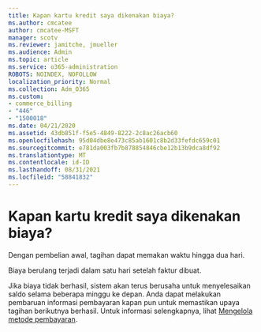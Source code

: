 ```yaml
---
title: Kapan kartu kredit saya dikenakan biaya?
ms.author: cmcatee
author: cmcatee-MSFT
manager: scotv
ms.reviewer: jamitche, jmueller
ms.audience: Admin
ms.topic: article
ms.service: o365-administration
ROBOTS: NOINDEX, NOFOLLOW
localization_priority: Normal
ms.collection: Adm_O365
ms.custom:
- commerce_billing
- "446"
- "1500018"
ms.date: 04/21/2020
ms.assetid: 43db851f-f5e5-4849-8222-2c8ac26acb60
ms.openlocfilehash: 95d04dbe8e473c85ab1601c8b2d33fefdc659c01
ms.sourcegitcommit: e781da003fb7b878854846cbe12b13b9dca8df92
ms.translationtype: MT
ms.contentlocale: id-ID
ms.lasthandoff: 08/31/2021
ms.locfileid: "58841832"
---
```

# <a name="when-is-my-credit-card-charged"></a>Kapan kartu kredit saya dikenakan biaya?

Dengan pembelian awal, tagihan dapat memakan waktu hingga dua hari.
  
Biaya berulang terjadi dalam satu hari setelah faktur dibuat.
  
Jika biaya tidak berhasil, sistem akan terus berusaha untuk menyelesaikan saldo selama beberapa minggu ke depan. Anda dapat melakukan pembaruan informasi pembayaran kapan pun untuk memastikan upaya tagihan berikutnya berhasil. Untuk informasi selengkapnya, lihat [Mengelola metode pembayaran](https://docs.microsoft.com/microsoft-365/commerce/billing-and-payments/manage-payment-methods).